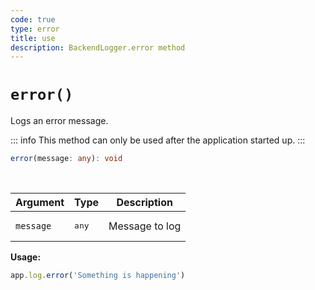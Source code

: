 ```yaml
---
code: true
type: error
title: use
description: BackendLogger.error method
---
```


# `error()`

Logs an error message.

::: info
This method can only be used after the application started up.
:::

```ts
error(message: any): void
```

<br/>

| Argument  | Type           | Description    |
|-----------|----------------|----------------|
| `message` | <pre>any</pre> | Message to log |

**Usage:**

```js
app.log.error('Something is happening')
```
